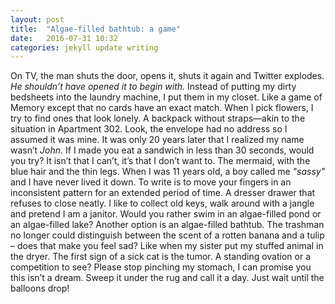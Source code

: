 ```yaml
---
layout: post
title:  "Algae-filled bathtub: a game"
date:   2016-07-31 10:32
categories: jekyll update writing
---
```

On TV, the man shuts the door, opens it, shuts it again and Twitter explodes. *He shouldn’t have opened it to begin with.* Instead of putting my dirty bedsheets into the laundry machine, I put them in my closet. Like a game of Memory except that no cards have an exact match. When I pick flowers, I try to find ones that look lonely. A backpack without straps—akin to the situation in Apartment 302. Look, the envelope had no address so I assumed it was mine. It was only 20 years later that I realized my name wasn’t *John*. If I made you eat a sandwich in less than 30 seconds, would you try? It isn’t that I can’t, it’s that I don’t want to. The mermaid, with the blue hair and the thin legs. When I was 11 years old, a boy called me *"sassy"* and I have never lived it down. To write is to move your fingers in an inconsistent pattern for an extended period of time. A dresser drawer that refuses to close neatly. I like to collect old keys, walk around with a jangle and pretend I am a janitor. Would you rather swim in an algae-filled pond or an algae-filled lake? Another option is an algae-filled bathtub. The trashman no longer could distinguish between the scent of a rotten banana and a tulip – does that make you feel sad? Like when my sister put my stuffed animal in the dryer. The first sign of a sick cat is the tumor. A standing ovation or a competition to see? Please stop pinching my stomach, I can promise you this isn’t a dream. Sweep it under the rug and call it a day. Just wait until the balloons drop!